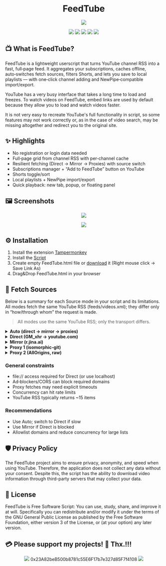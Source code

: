 <h1 align="center"><b>FeedTube</b></h1>
<p align="center"><a href=""><img src="https://raw.githubusercontent.com/testertv/FeedTube/refs/heads/main/images/logo.png?raw=true"></a></p>

<p align="center">        
<a href="https://www.gnu.org/licenses/gpl-3.0" alt="License: GPLv3"><img src="https://img.shields.io/badge/License-GPLv3-brightgreen.svg"></a>  
<a href="" alt=""><img src="https://img.shields.io/badge/Platform-Browser-brightgreen.svg"></a>
<a href="" alt=""><img src="https://img.shields.io/badge/SW--Kind-HTML Page-brightgreen.svg"></a>
<a href="" alt=""><img src="https://img.shields.io/badge/Language-HTML+JS-brightgreen"></a> 
<a href="" alt=""><img src="https://img.shields.io/badge/Version-2025.XX.XX-blue"></a>
</p><p align="center">

## 📺 What is FeedTube?

FeedTube is a lightweight userscript that turns YouTube channel RSS into a fast, full‑page feed. It aggregates your subscriptions, caches offline, auto‑switches fetch sources, filters Shorts, and lets you save to local playlists — with one‑click channel adding and NewPipe‑compatible import/export.

YouTube has a very busy interface that takes a long time to load and freezes. To watch videos on FeedTube, embed links are used by default because they allow you to load and watch videos faster.

It is not very easy to recreate YouTube's full functionality in script, so some features may not work correctly or, as in the case of video search, may be missing altogether and redirect you to the original site.

## ✨ Highlights
- No registration or login data needed
- Full‑page grid from channel RSS with per‑channel cache
- Resilient fetching (Direct → Mirror → Proxies) with source switch
- Subscriptions manager + “Add to FeedTube” button on YouTube
- Shorts toggle/sort
- Local playlists + NewPipe import/export
- Quick playback: new tab, popup, or floating panel

## 🖼️ Screenshots
<p align="center"><a href=""><img src="https://raw.githubusercontent.com/testertv/FeedTube/refs/heads/main/images/screenshot1.png?raw=true"></a></p>

<p align="center"><a href=""><img src="https://raw.githubusercontent.com/testertv/FeedTube/refs/heads/main/images/screenshot2.png?raw=true"></a></p>

## ⚙️ Installation
1. Install the extension [Tampermonkey](https://www.tampermonkey.net)
2. Install the [Script](https://github.com/testertv/FeedTube/releases/download/v0.1_(Beta)/FeedTube.Beta.-0.1.user.js)
3. Create empty FeedTube.html file or [download](https://raw.githubusercontent.com/testertv/FeedTube/refs/heads/main/files/FeedTube.html) it (Right mouse click -> Save Link As)
4. Drag&Drop FeedTube.html in your browser


## 🔗 Fetch Sources
Below is a summary for each Source mode in your script and its limitations. All modes fetch the same YouTube RSS (feeds/videos.xml); they differ only in “how/through whom” the request is made.

> All modes use the same YouTube RSS; only the transport differs.

<details>
<summary><b>Auto (direct → mirror → proxies)</b></summary>

- How it works: Tries in order: Direct (2 attempts) → r.jina.ai → cors.isomorphic-git.org → allorigins.
- Pros: Most resilient; something usually works.
- Limitations: If Direct is unavailable, you may wait a long time (up to ~20s × 2 per channel due to GM_xhr timeout). Total load time can be stretched by the slowest channel.
</details>

<details>
<summary><b>Direct (GM_xhr → youtube.com)</b></summary>

- How it works: GM_xmlhttpRequest directly to youtube.com (CORS is not an issue). Timeout 20s, anonymous: true (no cookies).
- Pros: Fast, no middlemen; better privacy (requests go only to YouTube); less chance of stale responses.
- Limitations:
  - On file:// you must enable your userscript manager’s “Allow access to file URLs” (otherwise it won’t run). Alternative: serve FeedTube.html via http://localhost.
  - Can be blocked by AdBlock/DNS/Firewall rules (youtube.com, i.ytimg.com).
  - With many subscriptions you may hit 429 or rate limits from YouTube.
  - In some setups (e.g., Greasemonkey/Firefox) you may need explicit @connect youtube.com (you already have @connect *).
</details>

<details>
<summary><b>Mirror (r.jina.ai)</b></summary>

- How it works: Proxied request: https://r.jina.ai/http/<target URL>.
- Pros: Bypasses CORS easily; often works where Direct is blocked.
- Limitations:
  - Public third‑party service: possible limits, 403/429/5xx, regional/network hiccups.
  - Can serve stale data (caches along the path); you append &_tm=… to bust cache, but it’s not guaranteed.
  - Privacy: channel feed URLs go to a third party.
</details>

<details>
<summary><b>Proxy 1 (isomorphic‑git)</b></summary>

- How it works: https://cors.isomorphic-git.org/https://www.youtube.com/feeds/videos.xml?...&_tm=...
- Pros: Another CORS proxy fallback.
- Limitations:
  - Frequently hits rate limits/Cloudflare → 403/502.
  - Unpredictable stability; public service.
  - Potential limits on request size/count.
</details>

<details>
<summary><b>Proxy 2 (AllOrigins, raw)</b></summary>

- How it works: https://api.allorigins.win/raw?url=<encoded URL>&_tm=...
- Pros: Simple raw CORS proxy; convenient fallback.
- Limitations:
  - Aggressive caching on the service side (you add _tm, but cache may still appear).
  - Stability/quotas/5xx typical of public proxies.
  - Privacy: again, third‑party service.
</details>

### General constraints
- file:// access required for Direct (or use localhost)
- Ad‑blockers/CORS can block required domains
- Proxy fetches may need explicit timeouts
- Concurrency can hit rate limits
- YouTube RSS typically returns ~15 items

### Recommendations
- Use Auto; switch to Direct if slow
- Use Mirror if Direct is blocked
- Allowlist domains and reduce concurrency for large lists

## 🛡️ Privacy Policy
The FeedTube project aims to ensure privacy, anonymity, and speed when using YouTube. Therefore, the application does not collect any data without your consent. Despite this, the script has the ability to download video information through third-party servers that may collect your data.

## 🐂 License
FeedTube is Free Software Script: You can use, study, share, and improve it at will. Specifically you can redistribute and/or modify it under the terms of the GNU General Public License as published by the Free Software Foundation, either version 3 of the License, or (at your option) any later version.

## 💳 Please support my projects! 🤗 Thx.!!!
<p align="center">
<a href="" alt=""><img src="https://img.shields.io/badge/Ethereum-Wallet%20➡️-blue"></a>  0x23A82beB500b8781c55E6F17b7e327d85F7f4108 <a href="" alt=""><img src="https://img.shields.io/badge/-⬅️%20Wallet-blue"></a>
</p><p align="center">
